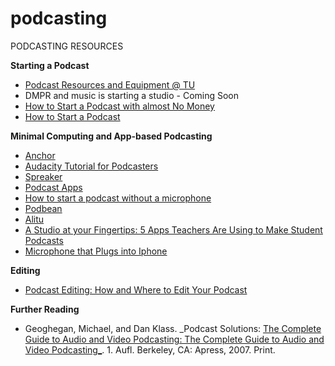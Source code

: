 # podcasting
PODCASTING RESOURCES 

**Starting a Podcast**

  - [Podcast Resources and Equipment @ TU](https://libguides.tulane.edu/c.php?g=1155112&p=8443713)
  - DMPR and music is starting a studio - Coming Soon 
  - [How to Start a Podcast with almost No Money](https://www.entrepreneur.com/article/334960)
  - [How to Start a Podcast](https://www.podcastinsights.com/start-a-podcast/)

**Minimal Computing and App-based Podcasting** 
  - [Anchor](https://anchor.fm/?utm_source=us-en_brand_contextual_text&utm_medium=paidsearch&utm_campaign=alwayson_ucanz_us_premiumbusiness_anchor_brand+contextual-desktop+text+exact+us-en+google&adjust_referrer=adjust_external_click_id%3DCj0KCQjw5JSLBhCxARIsAHgO2Sd4LX96UYO0d006-JCeqmh-5t5p9y-4yJTEtNEMdYIP1Q4H-wgItkQaAjSLEALw_wcB&gclsrc=aw.ds)
  - [Audacity Tutorial for Podcasters](https://www.buzzsprout.com/blog/audacity-podcast-tutorial) 
  - [Spreaker](https://www.spreaker.com/?utm_source=google&utm_medium=cpc&utm_campaign=pro_plan&utm_content=homepage&gclid=Cj0KCQjw5JSLBhCxARIsAHgO2SdeUsRTjYHYMeCpM626j_gd6kg5E03sVRGlnXpjw4YyWTmVaIwB0zQaAq63EALw_wcB)
  - [Podcast Apps](https://www.thepodcasthost.com/try-alitu/)
  - [How to start a podcast without a microphone](https://www.theseasonedpodcaster.com/how-to-guides/how-to-record-a-podcast-without-a-microphone/)
  - [Podbean](https://www.podbean.com/audio-recorder?gclid=Cj0KCQjw5JSLBhCxARIsAHgO2Sc6XjXhqqZpYzLHMhcJO_6j64bIEC6LSyRUQiEICe9N1JHJInDtE9caAv3TEALw_wcB)
  - [Alitu](https://alitu.com/?campaignid=11188761974&adgroupid=112166560000&adid=497117935438&gclid=Cj0KCQjw5JSLBhCxARIsAHgO2Sd7XXybYux-dn9UaOKMfU1kUAFRrnWsXt9_Kc-VBPbNo3C48cGdMc0aAhyZEALw_wcB)
  - [A Studio at your Fingertips: 5 Apps Teachers Are Using to Make Student Podcasts](https://www.npr.org/2020/02/21/807372536/a-studio-at-your-fingertips-5-apps-teachers-are-using-to-make-student-podcasts)
  - [Microphone that Plugs into Iphone](https://www.bestbuy.com/site/searchpage.jsp?id=pcat17071&st=irig+mic&irclickid=xK7RhK2LQxyIRh%3AyY4X8ZS%3AyUkBXOpXXPwBOXQ0&irgwc=1&ref=198&loc=Skimbit%20Ltd.&acampID=0&mpid=10078******)

**Editing**
  - [Podcast Editing: How and Where to Edit Your Podcast](https://www.thepodcasthost.com/editing-production/podcast-editing/)

**Further Reading**
  - Geoghegan, Michael, and Dan Klass. _Podcast Solutions: [The Complete Guide to Audio and Video Podcasting: The Complete Guide to Audio and Video Podcasting_](https://library.search.tulane.edu/permalink/01TUL_INST/165shvu/cdi_askewsholts_vlebooks_9781430204732). 1. Aufl. Berkeley, CA: Apress, 2007. Print.
